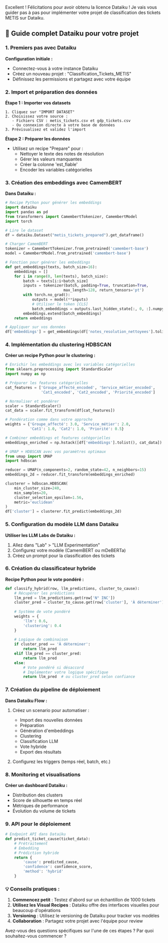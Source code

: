 Excellent ! Félicitations pour avoir obtenu la licence Dataiku ! Je vais vous guider pas à pas pour implémenter votre projet de classification des tickets METIS sur Dataiku.

## 🚀 Guide complet Dataiku pour votre projet

### 1. Premiers pas avec Dataiku

**Configuration initiale :**
- Connectez-vous à votre instance Dataiku
- Créez un nouveau projet : "Classification_Tickets_METIS"
- Définissez les permissions et partagez avec votre équipe

### 2. Import et préparation des données

**Étape 1 : Importer vos datasets**
```
1. Cliquez sur "IMPORT DATASET"
2. Choisissez votre source :
   - Fichiers CSV : metis_tickets.csv et gdp_tickets.csv
   - Ou connexion directe à votre base de données
3. Prévisualisez et validez l'import
```

**Étape 2 : Préparer les données**
- Utilisez un recipe "Prepare" pour :
  - Nettoyer le texte des notes de résolution
  - Gérer les valeurs manquantes
  - Créer la colonne 'est_fiable'
  - Encoder les variables catégorielles

### 3. Création des embeddings avec CamemBERT

**Dans Dataiku :**
```python
# Recipe Python pour générer les embeddings
import dataiku
import pandas as pd
from transformers import CamembertTokenizer, CamembertModel
import torch

# Lire le dataset
df = dataiku.Dataset("metis_tickets_prepared").get_dataframe()

# Charger CamemBERT
tokenizer = CamembertTokenizer.from_pretrained('camembert-base')
model = CamembertModel.from_pretrained('camembert-base')

# Fonction pour générer les embeddings
def get_embeddings(texts, batch_size=16):
    embeddings = []
    for i in range(0, len(texts), batch_size):
        batch = texts[i:i+batch_size]
        inputs = tokenizer(batch, padding=True, truncation=True, 
                          max_length=128, return_tensors='pt')
        with torch.no_grad():
            outputs = model(**inputs)
            # Utiliser le token [CLS]
            batch_embeddings = outputs.last_hidden_state[:, 0, :].numpy()
        embeddings.extend(batch_embeddings)
    return embeddings

# Appliquer sur vos données
df['embeddings'] = get_embeddings(df['notes_resolution_nettoyees'].tolist())
```

### 4. Implémentation du clustering HDBSCAN

**Créer un recipe Python pour le clustering :**
```python
# Enrichir les embeddings avec les variables catégorielles
from sklearn.preprocessing import StandardScaler
import numpy as np

# Préparer les features catégorielles
cat_features = ['Groupe_affecté_encoded', 'Service_métier_encoded', 
                'Cat1_encoded', 'Cat2_encoded', 'Priorité_encoded']

# Normaliser et pondérer
scaler = StandardScaler()
cat_data = scaler.fit_transform(df[cat_features])

# Pondération comme dans votre approche
weights = {'Groupe_affecté': 3.0, 'Service_métier': 2.0, 
           'Cat1': 1.0, 'Cat2': 1.0, 'Priorité': 0.5}

# Combiner embeddings et features catégorielles
embeddings_enriched = np.hstack([df['embeddings'].tolist(), cat_data])

# UMAP + HDBSCAN avec vos paramètres optimaux
from umap import UMAP
import hdbscan

reducer = UMAP(n_components=2, random_state=42, n_neighbors=15)
embeddings_2d = reducer.fit_transform(embeddings_enriched)

clusterer = hdbscan.HDBSCAN(
    min_cluster_size=240,
    min_samples=20,
    cluster_selection_epsilon=1.56,
    metric='euclidean'
)
df['cluster'] = clusterer.fit_predict(embeddings_2d)
```

### 5. Configuration du modèle LLM dans Dataiku

**Utiliser les LLM Labs de Dataiku :**
1. Allez dans "Lab" > "LLM Experimentation"
2. Configurez votre modèle (CamemBERT ou mDeBERTa)
3. Créez un prompt pour la classification des tickets

### 6. Création du classificateur hybride

**Recipe Python pour le vote pondéré :**
```python
def classify_hybrid(row, llm_predictions, cluster_to_cause):
    # Récupérer les prédictions
    llm_pred = llm_predictions.get(row['N° INC'])
    cluster_pred = cluster_to_cause.get(row['cluster'], 'À déterminer')
    
    # Système de vote pondéré
    weights = {
        'llm': 0.6,
        'clustering': 0.4
    }
    
    # Logique de combinaison
    if cluster_pred == 'À déterminer':
        return llm_pred
    elif llm_pred == cluster_pred:
        return llm_pred
    else:
        # Vote pondéré si désaccord
        # Implémenter votre logique spécifique
        return llm_pred  # ou cluster_pred selon confiance
```

### 7. Création du pipeline de déploiement

**Dans Dataiku Flow :**
1. Créez un scenario pour automatiser :
   - Import des nouvelles données
   - Préparation
   - Génération d'embeddings
   - Clustering
   - Classification LLM
   - Vote hybride
   - Export des résultats

2. Configurez les triggers (temps réel, batch, etc.)

### 8. Monitoring et visualisations

**Créer un dashboard Dataiku :**
- Distribution des clusters
- Score de silhouette en temps réel
- Métriques de performance
- Évolution du volume de tickets

### 9. API pour le déploiement

```python
# Endpoint API dans Dataiku
def predict_ticket_cause(ticket_data):
    # Prétraitement
    # Embedding
    # Prédiction hybride
    return {
        'cause': predicted_cause,
        'confidence': confidence_score,
        'method': 'hybrid'
    }
```

### 💡 Conseils pratiques :

1. **Commencez petit** : Testez d'abord sur un échantillon de 1000 tickets
2. **Utilisez les Visual Recipes** : Dataiku offre des interfaces visuelles pour beaucoup d'opérations
3. **Versioning** : Utilisez le versioning de Dataiku pour tracker vos modèles
4. **Collaboration** : Partagez votre projet avec l'équipe pour review

Avez-vous des questions spécifiques sur l'une de ces étapes ? Par quoi souhaitez-vous commencer ?
